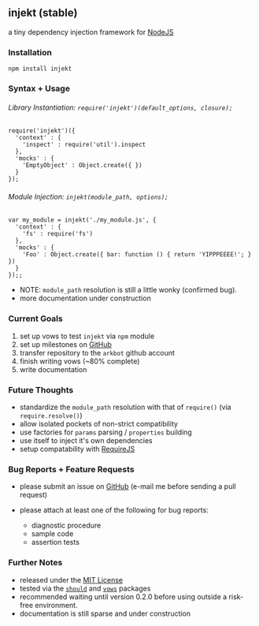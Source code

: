 ## injekt (stable) ##

a tiny dependency injection framework for [NodeJS](http://nodejs.org/)

### Installation ###

    npm install injekt

### Syntax + Usage ###

###### Library Instantiation: `require('injekt')(default_options, closure);`

    require('injekt')({
      'context' : {
        'inspect' : require('util').inspect
      },
      'mocks' : { 
        'EmptyObject' : Object.create({ })
      }
    });


###### Module Injection: `injekt(module_path, options);`
    
    var my_module = injekt('./my_module.js', {
      'context' : { 
        'fs' : require('fs')
      },
      'mocks' : {
        'Foo' : Object.create({ bar: function () { return 'YIPPPEEEE!'; } })
      }
    });;


* NOTE: `module_path` resolution is still a little wonky (confirmed bug).
* more documentation under construction

### Current Goals ###

1. set up vows to test `injekt` via `npm` module
2. set up milestones on [GitHub](https://github.com/aeberlin/injekt/issues)
3. transfer repository to the `arkbot` github account
4. finish writing vows (~80% complete)
5. write documentation

### Future Thoughts ###

* standardize the `module_path` resolution with that of `require()` (via `require.resolve()`)
* allow isolated pockets of non-strict compatibility
* use factories for `params` parsing / `properties` building
* use itself to inject it's own dependencies
* setup compatability with [RequireJS](http://www.requirejs.org)

### Bug Reports + Feature Requests ###

* please submit an issue on [GitHub](https://github.com/aeberlin/injekt/issues) (e-mail me before sending a pull request)

* please attach at least one of the following for bug reports:

  * diagnostic procedure
  * sample code
  * assertion tests

### Further Notes ###

* released under the [MIT License](http://www.opensource.org/licenses/MIT)
* tested via the [`should`](https://npmjs.org/package/should) and [`vows`](https://npmjs.org/package/vows) packages
* recommended waiting until version 0.2.0 before using outside a risk-free environment.
* documentation is still sparse and under construction